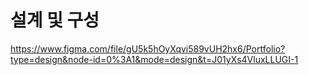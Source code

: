 # 설계 및 구성
https://www.figma.com/file/gU5k5hOyXqvi589vUH2hx6/Portfolio?type=design&node-id=0%3A1&mode=design&t=J01yXs4VluxLLUGI-1
